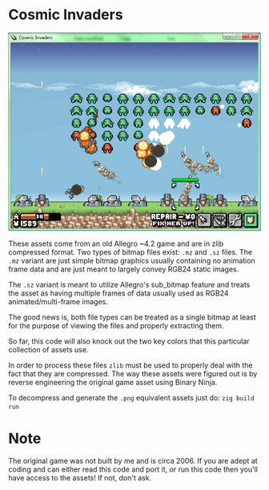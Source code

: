 # Cosmic Invaders

<p align="center">
    <img src="https://raw.githubusercontent.com/deckarep/CosmicInvaders/refs/heads/main/screenshot.png">
</p>

These assets come from an old Allegro ~4.2 game and are in zlib compressed format. Two types of bitmap files
exist: `.mz` and `.sz` files. The `.mz` variant are just simple bitmap graphics usually containing no animation
frame data and are just meant to largely convey RGB24 static images.

The `.sz` variant is meant to utilize Allegro's sub_bitmap feature and treats the asset as having multiple
frames of data usually used as RGB24 animated/multi-frame images.

The good news is, both file types can be treated as a single bitmap at least for the purpose of viewing the
files and properly extracting them.

So far, this code will also knock out the two key colors that this particular collection of assets use.

In order to process these files `zlib` must be used to properly deal with the fact that they are compressed.
The way these assets were figured out is by reverse engineering the original game asset using Binary Ninja.

To decompress and generate the `.png` equivalent assets just do: `zig build run`

# Note

The original game was not built by me and is circa 2006. If you are adept at coding and can either
read this code and port it, or run this code then you'll have access to the assets! If not, don't ask.